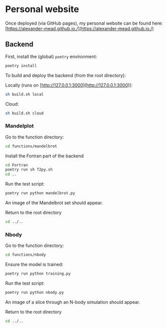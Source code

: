 # Personal website

Once deployed (via GitHub pages), my personal website can be found here:
[https://alexander-mead.github.io./](https://alexander-mead.github.io./)

## Backend

First, install the (global) `poetry` environment:

```bash
poetry install
```

To build and deploy the backend (from the root directory):

Locally (runs on [http://127.0.0.1:3000](http://127.0.0.1:3000)):

```bash
sh build.sh local
```

Cloud:

```bash
sh build.sh cloud
```

### Mandelplot

Go to the function directory:

```bash
cd functions/mandelbrot
```

Install the Fortran part of the backend

```bash
cd Fortran
poetry run sh f2py.sh
cd ..
```

Run the test script:

```bash
poetry run python mandelbrot.py
```

An image of the Mandelbrot set should appear.

Return to the root directory

```bash
cd ../..
```

### Nbody

Go to the function directory:

```bash
cd functions/nbody
```

Ensure the model is trained:

```bash
poetry run python training.py
```

Run the test script:

```bash
poetry run python nbody.py
```

An image of a slice through an N-body simulation should appear.

Return to the root directory

```bash
cd ../..
```
